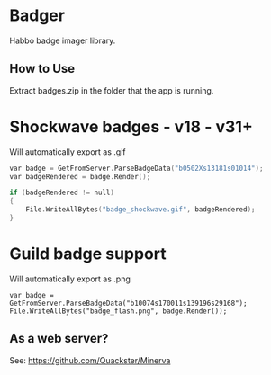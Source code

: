 # Badger
 Habbo badge imager library.
 
## How to Use

Extract badges.zip in the folder that the app is running.

# Shockwave badges - v18 - v31+

Will automatically export as .gif

```c
var badge = GetFromServer.ParseBadgeData("b0502Xs13181s01014");
var badgeRendered = badge.Render();

if (badgeRendered != null)
{
    File.WriteAllBytes("badge_shockwave.gif", badgeRendered);
}
```

# Guild badge support

Will automatically export as .png

```
var badge = GetFromServer.ParseBadgeData("b10074s170011s139196s29168");
File.WriteAllBytes("badge_flash.png", badge.Render());
```

## As a web server?

See: https://github.com/Quackster/Minerva
